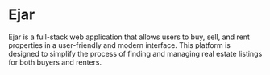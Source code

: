 # Ejar
Ejar  is a full-stack web application that allows users to buy, sell, and rent properties in a user-friendly and modern interface. This platform is designed to simplify the process of finding and managing real estate listings for both buyers and renters.
